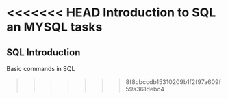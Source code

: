 <<<<<<< HEAD
Introduction to SQL an MYSQL tasks
=======
## SQL Introduction
Basic commands in SQL
>>>>>>> 8f8cbccdb15310209b1f2f97a609f59a361debc4
